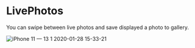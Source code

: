 # LivePhotos
You can swipe between live photos and save displayed a photo to gallery. 

![iPhone 11 — 13 1 2020-01-28 15-33-21](https://user-images.githubusercontent.com/12583893/73270338-214a7500-41e7-11ea-957f-0a64f9db1442.png)
